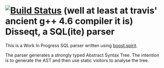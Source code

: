 [![Build Status](https://travis-ci.org/DannyHavenith/disseqt.svg)](https://travis-ci.org/DannyHavenith/disseqt) (well at least at travis' ancient g++ 4.6 compiler it is)
Disseqt, a SQL(ite) parser
=====

This is a Work In Progress SQL parser written using [boost.spirit](www.boost.org/doc/libs/release/libs/spirit/doc/html/index.html).


The parser generates a strongly typed Abstract Syntax Tree. The intention is to generate the AST and then use static visitors to analyse the tree.



 
